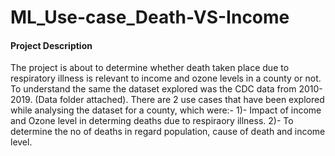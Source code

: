 # ML_Use-case_Death-VS-Income
#### Project Description
The project is about to determine whether death taken place due to respiratory illness is relevant to income and ozone levels in a county or not. To understand the same the dataset explored was the CDC data from 2010-2019. (Data folder attached).
There are 2 use cases that have been explored while analysing the dataset for a county, which were:-
1)- Impact of income and Ozone level in determing deaths due to respiraory illness.
2)- To determine the no of deaths in regard population, cause of death and income level.


